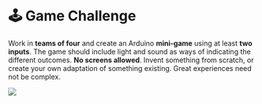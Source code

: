 # 🕹️ Game Challenge

Work in **teams of four** and create an Arduino **mini-game** using at least **two inputs**. The game should include light and sound as ways of indicating the different outcomes. **No screens allowed**. Invent something from scratch, or create your own adaptation of something existing. Great experiences need not be complex.

![](https://media.wired.com/photos/59fccff22d3f5732c7d5aa15/master/w_2560%2Cc_limit/Pong-TA-B1C1YX.jpg)



